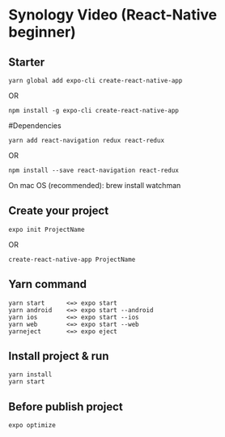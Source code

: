 # Synology Video (React-Native beginner)

## Starter

    yarn global add expo-cli create-react-native-app

OR

    npm install -g expo-cli create-react-native-app

#Dependencies

    yarn add react-navigation redux react-redux
    
OR

    npm install --save react-navigation react-redux


On mac OS (recommended): brew install watchman

## Create your project

    expo init ProjectName

OR

    create-react-native-app ProjectName


## Yarn command

    yarn start      <=> expo start
    yarn android    <=> expo start --android
    yarn ios        <=> expo start --ios
    yarn web        <=> expo start --web
    yarneject       <=> expo eject


## Install project & run

    yarn install
    yarn start


## Before publish project

    expo optimize




